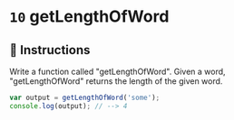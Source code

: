# `10` getLengthOfWord

## 📝 Instructions 

Write a function called "getLengthOfWord".
Given a word, "getLengthOfWord" returns the length of the given word.

```Javascript
var output = getLengthOfWord('some');
console.log(output); // --> 4
```